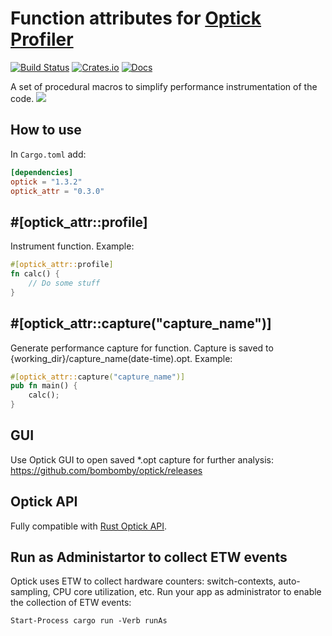 # Function attributes for [Optick Profiler](https://github.com/bombomby/optick)
[![Build Status](https://github.com/bombomby/optick-attr-rs/workflows/Rust/badge.svg)](https://github.com/bombomby/optick-attr-rs/actions?workflow=Rust)
[![Crates.io](https://img.shields.io/crates/v/optick-attr.svg)](https://crates.io/crates/optick-attr)
[![Docs](https://docs.rs/optick-attr/badge.svg)](https://docs.rs/optick-attr)

A set of procedural macros to simplify performance instrumentation of the code.
![](https://optick.dev/images/screenshots/optick/Optick.png)

## How to use

In `Cargo.toml` add:

```toml
[dependencies]
optick = "1.3.2"
optick_attr = "0.3.0"
```

## #[optick_attr::profile]
Instrument function.
Example:
```rust
#[optick_attr::profile]
fn calc() {
    // Do some stuff
}
```

## #[optick_attr::capture("capture_name")]
Generate performance capture for function.
Capture is saved to {working_dir}/capture_name(date-time).opt.
Example:
```rust
#[optick_attr::capture("capture_name")]
pub fn main() {
    calc();
}
```

## GUI

Use Optick GUI to open saved *.opt capture for further analysis:
https://github.com/bombomby/optick/releases

## Optick API
Fully compatible with [Rust Optick API](https://github.com/bombomby/optick-rs).

## Run as Administartor to collect ETW events
Optick uses ETW to collect hardware counters: switch-contexts, auto-sampling, CPU core utilization, etc.
Run your app as administrator to enable the collection of ETW events:
```
Start-Process cargo run -Verb runAs
```

